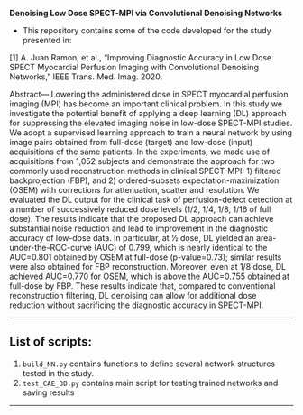 **Denoising Low Dose SPECT-MPI via Convolutional Denoising Networks**

* This repository contains some of the code developed for the study presented in:

[1] A. Juan Ramon, et al., “Improving Diagnostic Accuracy in Low Dose SPECT Myocardial Perfusion Imaging with Convolutional Denoising Networks,” IEEE Trans. Med. Imag. 2020.

Abstract— Lowering the administered dose in SPECT myocardial perfusion imaging (MPI) has become an important clinical problem. In this study we investigate the potential benefit of applying a deep learning (DL) approach for suppressing the elevated imaging noise in low-dose SPECT-MPI studies. We adopt a supervised learning approach to train a neural network by using image pairs obtained from full-dose (target) and low-dose (input) acquisitions of the same patients. In the experiments, we made use of acquisitions from 1,052 subjects and demonstrate the approach for two commonly used reconstruction methods in clinical SPECT-MPI: 1) filtered backprojection (FBP), and 2) ordered-subsets expectation-maximization (OSEM) with corrections for attenuation, scatter and resolution. We evaluated the DL output for the clinical task of perfusion-defect detection at
a number of successively reduced dose levels (1/2, 1/4, 1/8, 1/16 of full dose). The results indicate that the proposed DL approach can achieve substantial noise reduction and lead to improvement in the diagnostic accuracy of low-dose data. In particular, at 1⁄2 dose, DL yielded an area-under-the-ROC-curve (AUC) of 0.799, which is nearly identical to the AUC=0.801 obtained by OSEM at full-dose (p-value=0.73); similar results were also obtained for FBP reconstruction. Moreover, even at 1/8 dose, DL achieved AUC=0.770 for OSEM, which is above the AUC=0.755 obtained at full-dose by FBP. These results indicate that, compared to conventional reconstruction filtering, DL denoising can allow for additional dose reduction without sacrificing the diagnostic accuracy in SPECT-MPI.

---

## List of scripts:
1. `build_NN.py` contains functions to define several network structures tested in the study.
2. `test_CAE_3D.py` contains main script for testing trained networks and saving results

---
